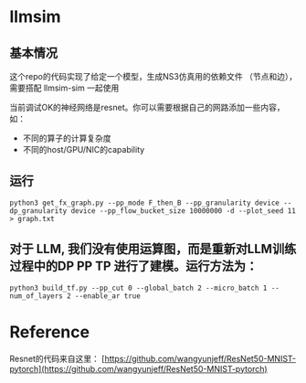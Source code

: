 # llmsim

## 基本情况

这个repo的代码实现了给定一个模型，生成NS3仿真用的依赖文件 （节点和边），需要搭配 llmsim-sim 一起使用

当前调试OK的神经网络是resnet。你可以需要根据自己的网路添加一些内容，如：
- 不同的算子的计算复杂度
- 不同的host/GPU/NIC的capability

## 运行

```
python3 get_fx_graph.py --pp_mode F_then_B --pp_granularity device --dp_granularity device --pp_flow_bucket_size 10000000 -d --plot_seed 11 > graph.txt
```

## 对于 LLM, 我们没有使用运算图，而是重新对LLM训练过程中的DP PP TP 进行了建模。运行方法为：
```
python3 build_tf.py --pp_cut 0 --global_batch 2 --micro_batch 1 --num_of_layers 2 --enable_ar true
```

# Reference
Resnet的代码来自这里：
[https://github.com/wangyunjeff/ResNet50-MNIST-pytorch](https://github.com/wangyunjeff/ResNet50-MNIST-pytorch)
